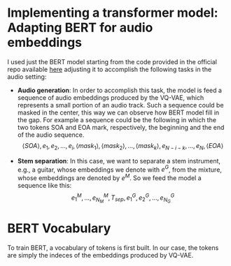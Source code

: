 # Implementing a transformer model: Adapting BERT for audio embeddings
I used just the BERT model starting from the code provided in the official repo available [here](https://github.com/codertimo/BERT-pytorch/tree/master) adjusting it to accomplish the following tasks in the audio setting:
- **Audio generation**: In order to accomplish this task, the model is feed a sequence of audio embeddings produced by the VQ-VAE, which represents a small portion of an audio track. Such a sequence could be masked in the center, this way we can observe how BERT model fill in the gap. For example a sequence could be the following in which the two tokens SOA and EOA mark, respectively, the beginning and the end of the audio sequence.
$$\langle SOA\rangle, e_1, e_2,…, e_i ,\langle mask_1\rangle, \langle mask_2\rangle, …, \langle mask_k\rangle,e_{N-i-k}, …, e_N, \langle EOA \rangle $$

- **Stem separation**: In this case, we want to separate a stem instrument, e.g., a guitar, whose embeddings we denote with $e^G$, from the mixture, whose embeddings are denoted by $e^M$. So we feed the model a sequence like this:
$$e^M_1,…, e^M_{N_M},T_{sep},e^G_{1}, e^G_2, …, e^G_{N_G}$$

# BERT Vocabulary
To train BERT, a vocabulary of tokens is first built. In our case, the tokens are simply the indeces of the embeddings produced by VQ-VAE.
